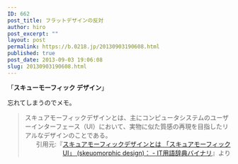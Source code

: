 ```yaml
---
ID: 662
post_title: フラットデザインの反対
author: hiro
post_excerpt: ""
layout: post
permalink: https://b.0218.jp/20130903190608.html
published: true
post_date: 2013-09-03 19:06:08
slug: 20130903190608.html
---
```

「<strong>スキューモーフィック デザイン</strong>」

忘れてしまうのでメモ。

<blockquote>スキュアモーフィックデザインとは、主にコンピュータシステムのユーザーインターフェース（UI）において、実物に似た質感の再現を目指したリアルなデザインのことである。<div align="right">引用元:『<a href="http://goo.gl/zbuJdw" target="_blank">スキュアモーフィックデザインとは 「スキュアモーフィックUI」 (skeuomorphic design)： - IT用語辞典バイナリ</a>』より</div></blockquote>